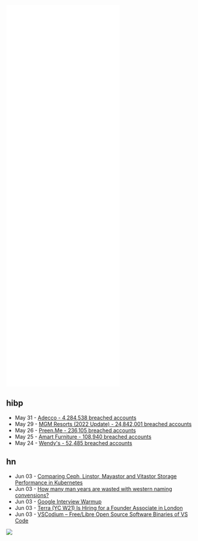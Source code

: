 ![Metrics](https://raw.githubusercontent.com/phixion/phixion/master/metrics.svg)

## hibp

<!--
for https://github.com/phixion/phixion/blob/main/.github/workflows/feeds.yml
-->
<!--START_SECTION:haveibeenpwnd-->
- May 31 - [Adecco - 4,284,538 breached accounts](https://haveibeenpwned.com/PwnedWebsites#Adecco)
- May 29 - [MGM Resorts (2022 Update) - 24,842,001 breached accounts](https://haveibeenpwned.com/PwnedWebsites#MGM2022Update)
- May 26 - [Preen.Me - 236,105 breached accounts](https://haveibeenpwned.com/PwnedWebsites#PreenMe)
- May 25 - [Amart Furniture - 108,940 breached accounts](https://haveibeenpwned.com/PwnedWebsites#AmartFurniture)
- May 24 - [Wendy's - 52,485 breached accounts](https://haveibeenpwned.com/PwnedWebsites#Wendys)
<!--END_SECTION:haveibeenpwnd-->

## hn

<!--
for https://github.com/phixion/phixion/blob/main/.github/workflows/feeds.yml
-->
<!--START_SECTION:hn-->
- Jun 03 - [Comparing Ceph, Linstor, Mayastor and Vitastor Storage Performance in Kubernetes](https://blog.flant.com/kubernetes-storage-performance-linstor-ceph-mayastor-vitastor/)
- Jun 03 - [How many man years are wasted with western naming convensions?](https://games.greggman.com/game/2022-06-02-western-naming-convensions-wasting-time_md/)
- Jun 03 - [Google Interview Warmup](https://grow.google/certificates/interview-warmup/)
- Jun 03 - [Terra (YC W21) Is Hiring for a Founder Associate in London](https://www.ycombinator.com/companies/terra/jobs/NGbGJeN-founder-associate)
- Jun 03 - [VSCodium – Free/Libre Open Source Software Binaries of VS Code](https://vscodium.com/)
<!--END_SECTION:hn-->

<!--
for https://yhype.me
-->
![](https://hit.yhype.me/github/profile?user_id=13013670)
